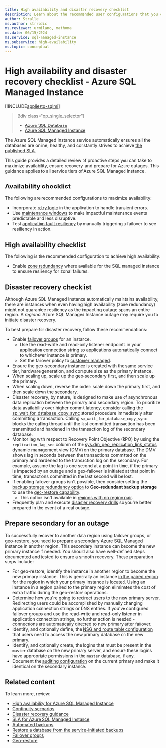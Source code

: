 ```yaml
---
title: High availability and disaster recovery checklist
description: Learn about the recommended user configurations that you can implement to maximize availability and ensure recovery for Azure SQL Managed Instance.
author: Stralle
ms.author: strrodic
ms.reviewer: urmilano, mathoma
ms.date: 06/15/2024
ms.service: sql-managed-instance
ms.subservice: high-availability
ms.topic: conceptual
---
```

# High availability and disaster recovery checklist - Azure SQL Managed Instance
[!INCLUDE[appliesto-sqlmi](../includes/appliesto-sqlmi.md)]

> [!div class="op_single_selector"]
> * [Azure SQL Database](../database/high-availability-disaster-recovery-checklist.md?view=azuresql-db&preserve-view=true)
> * [Azure SQL Managed Instance](high-availability-disaster-recovery-checklist.md?view=azuresql-mi&preserve-view=true)

The Azure SQL Managed Instance service automatically ensures all the databases are online, healthy, and constantly strives to achieve [the published SLA](https://azure.microsoft.com/support/legal/sla/azure-sql-database/). 

This guide provides a detailed review of proactive steps you can take to maximize availability, ensure recovery, and prepare for Azure outages. This guidance applies to all service tiers of Azure SQL Managed Instance.

## Availability checklist

The following are recommended configurations to maximize availability:

* Incorporate [retry logic](../database/develop-overview.md#resiliency) in the application to handle transient errors.
* Use [maintenance windows](maintenance-window.md) to make impactful maintenance events predictable and less disruptive.
* Test [application fault resiliency](high-availability-sla-local-zone-redundancy.md#testing-application-fault-resiliency) by manually triggering a failover to see resiliency in action.


## High availability checklist

The following is the recommended configuration to achieve high availability:

* Enable [zone redundancy](instance-zone-redundancy-configure.md) where available for the SQL managed instance to ensure resiliency for zonal failures.

## Disaster recovery checklist

Although Azure SQL Managed Instance automatically maintains availability, there are instances when even having high availability (zone redundancy) might not guarantee resiliency as the impacting outage spans an entire region. A _regional_ Azure SQL Managed Instance outage may require you to initiate disaster recovery. 

To best prepare for disaster recovery, follow these recommendations:

* Enable [failover groups](failover-group-sql-mi.md) for an instance. 
    * Use the read-write and read-only listener endpoints in your application connection string so applications automatically connect to whichever instance is primary. 
    * Set the failover policy to [customer managed](failover-group-sql-mi.md#failover-policy).
* Ensure the geo-secondary instance is created with the same service tier, hardware generation, and compute size as the primary instance. 
* When scaling up, scale up the geo-secondary first, and then scale up the primary.
* When scaling down, reverse the order: scale down the primary first, and then scale down the secondary.
* Disaster recovery, by nature, is designed to make use of asynchronous data replication between the primary and secondary region. To prioritize data availability over higher commit latency, consider calling the [sp_wait_for_database_copy_sync](/sql/relational-databases/system-stored-procedures/sp-wait-for-database-copy-sync-transact-sql) stored procedure immediately after committing a transaction. Calling `sp_wait_for_database_copy_sync` blocks the calling thread until the last committed transaction has been transmitted and hardened in the transaction log of the secondary database.
* Monitor lag with respect to Recovery Point Objective (RPO) by using the `replication_lag_sec` column of the [sys.dm_geo_replication_link_status](/sql/relational-databases/system-dynamic-management-views/sys-dm-geo-replication-link-status-azure-sql-database?preserve-view=true&view=azuresqlmi-current) dynamic management view (DMV) on the primary database. The DMV shows lag in seconds between the transactions committed on the primary and hardened to the transaction log on the secondary. For example, assume the lag is one second at a point in time, if the primary is impacted by an outage and a geo-failover is initiated at that point in time, transactions committed in the last second will be lost.
* If enabling failover groups isn't possible, then consider setting the [backup storage redundancy option](automated-backups-change-settings.md?preserve-view=true&view=azuresqldb-current#configure-backup-storage-redundancy) to **Geo-redundant backup storage** to use the [geo-restore capability](recovery-using-backups.md#point-in-time-restore). 
    * This option isn't available in [regions with no region pair](/azure/reliability/cross-region-replication-azure#regions-with-availability-zones-and-no-region-pair). 
* Frequently plan and execute [disaster recovery drills](disaster-recovery-drills.md) so you're better prepared in the event of a real outage.

## Prepare secondary for an outage

To successfully recover to another data region using failover groups, or geo-restore, you need to prepare a secondary Azure SQL Managed Instance in another region. This secondary instance can become the new primary instance if needed. You should also have well-defined steps documented and tested to ensure a smooth recovery. These preparation steps include:

* For geo-restore, identify the instance in another region to become the new primary instance. This is generally an instance [in the paired region](/azure/availability-zones/cross-region-replication-azure) for the region in which your primary instance is located. Using an instance in a region paired to the primary region eliminates the cost of extra traffic during the geo-restore operations.
* Determine how you're going to redirect users to the new primary server. Redirecting users could be accomplished by manually changing application connection strings or DNS entries. If you've configured failover groups and use the read-write and read-only listener in application connection strings, no further action is needed - connections are automatically directed to new primary after failover.
* Identify, and optionally define, the [NSG and route table configuration](connectivity-architecture-overview.md#service-aided-subnet-configuration) that users need to access the new primary database on the new primary.
* Identify, and optionally create, the logins that must be present in the `master` database on the new primary server, and ensure these logins have appropriate permissions in the `master` database, if any. 
* Document the [auditing configuration](auditing-configure.md) on the current primary and make it identical on the secondary instance. 

## Related content

To learn more, review: 

- [High availability for Azure SQL Managed Instance](high-availability-sla-local-zone-redundancy.md)
- [Continuity scenarios](business-continuity-high-availability-disaster-recover-hadr-overview.md)
- [Disaster recovery guidance](disaster-recovery-guidance.md)
- [SLA for Azure SQL Managed Instance](https://azure.microsoft.com/support/legal/sla/azure-sql-sql-managed-instance/)
- [Automated backups](automated-backups-overview.md)
- [Restore a database from the service-initiated backups](recovery-using-backups.md)
- [Failover groups](failover-group-sql-mi.md)
- [Geo-restore](recovery-using-backups.md#point-in-time-restore)


